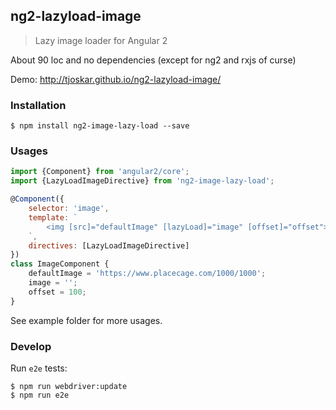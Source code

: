 ## ng2-lazyload-image

> Lazy image loader for Angular 2

About 90 loc and no dependencies (except for ng2 and rxjs of curse)

Demo: http://tjoskar.github.io/ng2-lazyload-image/

### Installation
```
$ npm install ng2-image-lazy-load --save
```

### Usages

```javascript
import {Component} from 'angular2/core';
import {LazyLoadImageDirective} from 'ng2-image-lazy-load';

@Component({
    selector: 'image',
    template: `
        <img [src]="defaultImage" [lazyLoad]="image" [offset]="offset">
    `,
    directives: [LazyLoadImageDirective]
})
class ImageComponent {
    defaultImage = 'https://www.placecage.com/1000/1000';
    image = '';
    offset = 100;
}
```

See example folder for more usages.

### Develop
Run `e2e` tests:
```
$ npm run webdriver:update
$ npm run e2e
```
